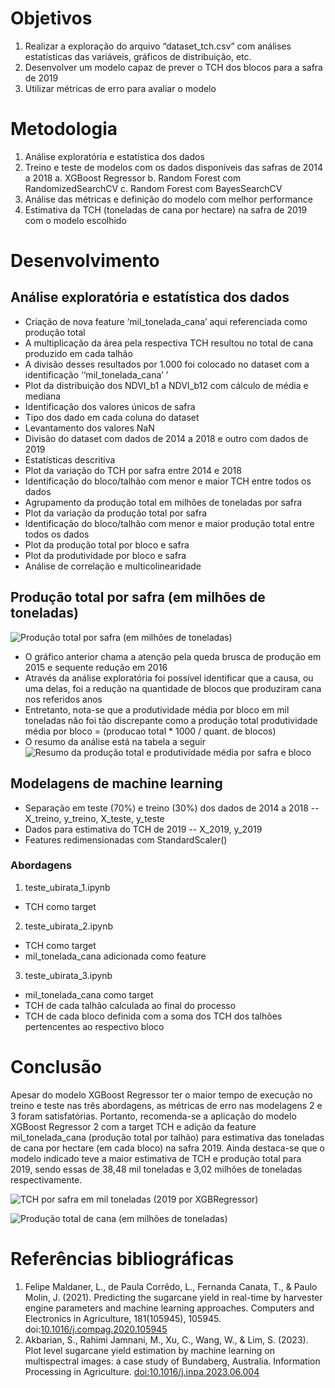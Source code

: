 # Objetivos

1. Realizar a exploração do arquivo “dataset_tch.csv” com análises estatísticas das variáveis, gráficos de distribuição, etc.
2. Desenvolver um modelo capaz de prever o TCH dos blocos para a safra de 2019
3. Utilizar métricas de erro para avaliar o modelo

# Metodologia

1. Análise exploratória e estatística dos dados
2. Treino e teste de modelos com os dados disponíveis das safras de 2014 a 2018
a. XGBoost Regressor
b. Random Forest com RandomizedSearchCV
c. Random Forest com BayesSearchCV
3. Análise das métricas e definição do modelo com melhor performance
4. Estimativa da TCH (toneladas de cana por hectare) na safra de 2019 com o modelo escolhido

# Desenvolvimento
## Análise exploratória e estatística dos dados
- Criação de nova feature ‘mil_tonelada_cana’ aqui referenciada como produção total
- A multiplicação da área pela respectiva TCH resultou no total de cana produzido em cada talhão
- A divisão desses resultados por 1.000 foi colocado no dataset com a identificação ‘‘mil_tonelada_cana’ ’
- Plot da distribuição dos NDVI_b1 a NDVI_b12 com cálculo de média e mediana
- Identificação dos valores únicos de safra
- Tipo dos dado em cada coluna do dataset
- Levantamento dos valores NaN
- Divisão do dataset com dados de 2014 a 2018 e outro com dados de 2019
- Estatísticas descritiva
- Plot da variação do TCH por safra entre 2014 e 2018
- Identificação do bloco/talhão com menor e maior TCH entre todos os dados
- Agrupamento da produção total em milhões de toneladas por safra
- Plot da variação da produção total por safra
- Identificação do bloco/talhão com menor e maior produção total entre todos os dados
- Plot da produção total por bloco e safra
- Plot da produtividade por bloco e safra
- Análise de correlação e multicolinearidade

## Produção total por safra (em milhões de toneladas)
![Produção total por safra (em milhões de toneladas)](https://i.ibb.co/dGdzKcD/Produ-o-total-por-safra-em-milh-es-de-toneladas.png)
- O gráfico anterior chama a atenção pela queda brusca de produção em 2015 e sequente redução em 2016
- Através da análise exploratória foi possível identificar que a causa, ou uma delas, foi a redução na quantidade de blocos que produziram cana nos referidos anos
- Entretanto, nota-se que a produtividade média por bloco em mil toneladas não foi tão discrepante como a produção total
produtividade média por bloco = (producao total * 1000 / quant. de blocos)
- O resumo da análise está na tabela a seguir
![Resumo da produção total e produtividade média por safra e bloco](https://i.ibb.co/tKvv1MK/tabela-resumo-safra-producao-blocos.png)

## Modelagens de machine learning

- Separação em teste (70%) e treino (30%) dos dados de 2014 a 2018
-- X_treino, y_treino, X_teste, y_teste
- Dados para estimativa do TCH de 2019
-- X_2019, y_2019
- Features redimensionadas com StandardScaler()

### Abordagens
1. teste_ubirata_1.ipynb
- TCH como target
2. teste_ubirata_2.ipynb
- TCH como target
- mil_tonelada_cana adicionada como feature
3. teste_ubirata_3.ipynb
- mil_tonelada_cana como target
- TCH de cada talhão calculada ao final do processo
- TCH de cada bloco definida com a soma dos TCH dos talhões pertencentes ao respectivo bloco

# Conclusão
Apesar do modelo XGBoost Regressor ter o maior tempo de execução no treino e teste nas três abordagens, as métricas de
erro nas modelagens 2 e 3 foram satisfatórias.
Portanto, recomenda-se a aplicação do modelo XGBoost Regressor 2 com a target TCH e adição da feature mil_tonelada_cana (produção total por talhão) para estimativa das toneladas de cana por hectare (em cada bloco) na safra 2019.
Ainda destaca-se que o modelo indicado teve a maior estimativa de TCH e produção total para 2019, sendo essas de 38,48 mil toneladas e 3,02 milhões de toneladas respectivamente.

![TCH por safra em mil toneladas (2019 por XGBRegressor)](https://i.ibb.co/7YfQ4SV/TCH-por-safra-em-mil-toneladas-2019-por-XGBRegressor.png)

![Produção total de cana (em milhões de toneladas)](https://i.ibb.co/jGbqYhV/Produ-o-total-de-cana-em-milh-es-de-toneladas.png)

# Referências bibliográficas
1. Felipe Maldaner, L., de Paula Corrêdo, L., Fernanda Canata, T., & Paulo Molin, J. (2021). Predicting the sugarcane yield in real-time by harvester engine parameters and machine learning approaches. Computers and Electronics in Agriculture, 181(105945), 105945. doi:[10.1016/j.compag.2020.105945](https://www.sciencedirect.com/science/article/abs/pii/S0168169920331501)
2. Akbarian, S., Rahimi Jamnani, M., Xu, C., Wang, W., & Lim, S. (2023). Plot level sugarcane yield estimation by machine learning on multispectral images: a case study of Bundaberg, Australia. Information Processing in Agriculture. [doi:10.1016/j.inpa.2023.06.004](https://www.sciencedirect.com/science/article/pii/S2214317323000574)
